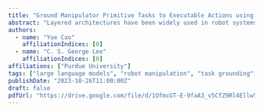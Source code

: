 ```yaml
---
title: "Ground Manipulator Primitive Tasks to Executable Actions using Large Language Models"
abstract: "Layered architectures have been widely used in robot systems. The majority of them implement planning and execution functions in separate layers. However, there still lacks a straightforward way to transit high-level tasks in the planning layer to the low-level motor commands in the execution layer. In order to tackle this challenge, we propose a novel approach to ground the manipulator primitive tasks to robot low-level actions using large language models (LLMs). We designed a program-function-like prompt based on the task frame formalism. In this way, we enable LLMs to generate position/force set-points for hybrid control. Evaluations over several state-of-the-art LLMs are provided."
authors:
  - name: "Yue Cao"
    affiliationIndices: [0]
  - name: "C. S. George Lee"
    affiliationIndices: [0]
affiliations: ["Purdue University"]
tags: ["large language models", "robot manipulation", "task grounding", "hybrid control", "robot planning", "primitive tasks", "execution", "LLMs"]
publishDate: "2023-10-26T11:00:00Z"
draft: false
pdfUrl: "https://drive.google.com/file/d/1OfmcGT-E-9faA3_v5CfZ9Rl4Ellw5xbR/view"
---
```

